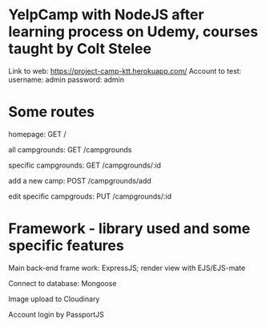 # YelpCamp with NodeJS after learning process on Udemy, courses taught by Colt Stelee
Link to web: https://project-camp-ktt.herokuapp.com/
Account to test: 
username: admin
password: admin
# Some routes 

homepage: GET /

all campgrounds: GET /campgrounds

specific campgrounds: GET /campgrounds/:id

add a new camp: POST /campgrounds/add

edit specific campgrouds: PUT /campgrounds/:id

# Framework - library used and some specific features

Main back-end frame work: ExpressJS; render view with EJS/EJS-mate

Connect to database: Mongoose

Image upload to Cloudinary

Account login by PassportJS
